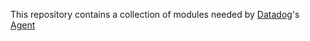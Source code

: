 This repository contains a collection of modules needed by [Datadog](http://www.datadoghq.com)'s
[Agent](https://github.com/DataDog/dd-agent)
